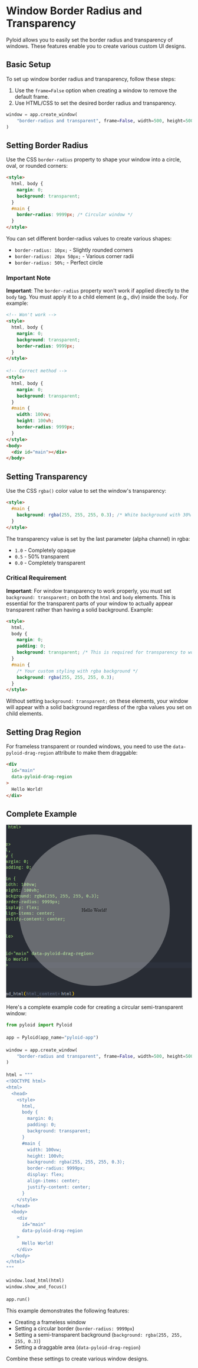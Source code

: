 # Window Border Radius and Transparency

Pyloid allows you to easily set the border radius and transparency of windows. These features enable you to create various custom UI designs.

## Basic Setup

To set up window border radius and transparency, follow these steps:

1. Use the `frame=False` option when creating a window to remove the default frame.
2. Use HTML/CSS to set the desired border radius and transparency.

```python
window = app.create_window(
    "border-radius and transparent", frame=False, width=500, height=500
)
```

## Setting Border Radius

Use the CSS `border-radius` property to shape your window into a circle, oval, or rounded corners:

```html
<style>
  html, body {
    margin: 0;
    background: transparent;
  }
  #main {
    border-radius: 9999px; /* Circular window */
  }
</style>
```

You can set different border-radius values to create various shapes:
- `border-radius: 10px;` - Slightly rounded corners
- `border-radius: 20px 50px;` - Various corner radii
- `border-radius: 50%;` - Perfect circle

### Important Note

**Important**: The `border-radius` property won't work if applied directly to the `body` tag. You must apply it to a child element (e.g., div) inside the `body`. For example:

```html
<!-- Won't work -->
<style>
  html, body {
    margin: 0;
    background: transparent;
    border-radius: 9999px;
  }
</style>

<!-- Correct method -->
<style>
  html, body {
    margin: 0;
    background: transparent;
  }
  #main {
    width: 100vw;
    height: 100vh;
    border-radius: 9999px;
  }
</style>
<body>
  <div id="main"></div>
</body>
```

## Setting Transparency

Use the CSS `rgba()` color value to set the window's transparency:

```html
<style>
  #main {
    background: rgba(255, 255, 255, 0.3); /* White background with 30% opacity */
  }
</style>
```

The transparency value is set by the last parameter (alpha channel) in rgba:
- `1.0` - Completely opaque
- `0.5` - 50% transparent
- `0.0` - Completely transparent

### Critical Requirement

**Important**: For window transparency to work properly, you must set `background: transparent;` on both the `html` and `body` elements. This is essential for the transparent parts of your window to actually appear transparent rather than having a solid background. Example:

```html
<style>
  html, 
  body {
    margin: 0;
    padding: 0;
    background: transparent; /* This is required for transparency to work */
  }
  #main {
    /* Your custom styling with rgba background */
    background: rgba(255, 255, 255, 0.3);
  }
</style>
```

Without setting `background: transparent;` on these elements, your window will appear with a solid background regardless of the rgba values you set on child elements.

## Setting Drag Region

For frameless transparent or rounded windows, you need to use the `data-pyloid-drag-region` attribute to make them draggable:

```html
<div
  id="main"
  data-pyloid-drag-region
>
  Hello World!
</div>
```

## Complete Example

![window-radius-and-transparent image](/.gitbook/assets/window-radius-and-transparent.png)

Here's a complete example code for creating a circular semi-transparent window:

```python
from pyloid import Pyloid

app = Pyloid(app_name="pyloid-app")

window = app.create_window(
    "border-radius and transparent", frame=False, width=500, height=500
)

html = """
<!DOCTYPE html>
<html>
  <head>
    <style>
      html,
      body {
        margin: 0;
        padding: 0;
        background: transparent;
      }
      #main {
        width: 100vw;
        height: 100vh;
        background: rgba(255, 255, 255, 0.3);
        border-radius: 9999px;
        display: flex;
        align-items: center;
        justify-content: center;
      }
    </style>
  </head>
  <body>
    <div
      id="main"
      data-pyloid-drag-region
    >
      Hello World!
    </div>
  </body>
</html>
"""

window.load_html(html)
window.show_and_focus()

app.run()
```

This example demonstrates the following features:
- Creating a frameless window
- Setting a circular border (`border-radius: 9999px`)
- Setting a semi-transparent background (`background: rgba(255, 255, 255, 0.3)`)
- Setting a draggable area (`data-pyloid-drag-region`)

Combine these settings to create various window designs.
